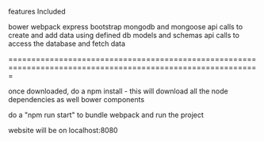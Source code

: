 features Included 

bower
webpack
express
bootstrap
mongodb and mongoose 
api calls to create and add data using defined db models and schemas 
api calls to access the database and fetch data 

=============================================================================================================

once downloaded, do a npm install - this will download all the node dependencies as well bower components 

do a "npm run start" to bundle webpack and run the project 

website will be on localhost:8080 






